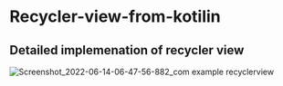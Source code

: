 # Recycler-view-from-kotilin
## Detailed implemenation of recycler view

![Screenshot_2022-06-14-06-47-56-882_com example recyclerview](https://user-images.githubusercontent.com/25600880/173471865-f136793d-c98c-4fb5-a486-c729cdc25220.jpg)
